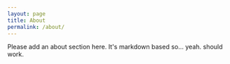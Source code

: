 ```yaml
---
layout: page
title: About
permalink: /about/
---
```


Please add an about section here. It's markdown based so... yeah. should work. 
